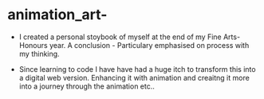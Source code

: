 # animation_art- 

- I created a personal stoybook of myself at the end of my Fine Arts- Honours year. A conclusion - Particulary emphasised on process with my thinking.

- Since learning to code I have have had a huge itch to transform this into a digital web version. 
Enhancing it with animation and creaitng it more into a journey through the animation etc..
